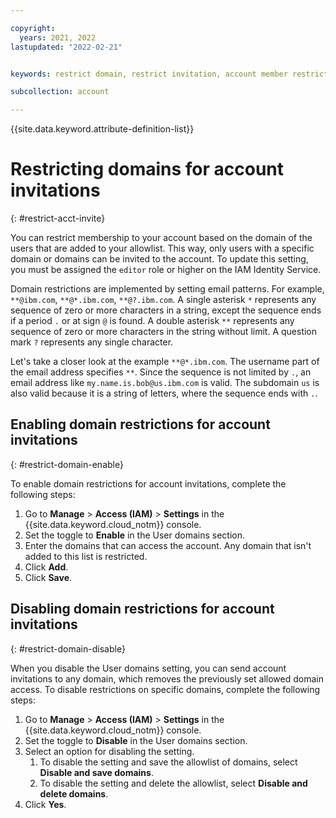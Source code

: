 ```yaml
---

copyright:
  years: 2021, 2022
lastupdated: "2022-02-21"


keywords: restrict domain, restrict invitation, account member restrict, invitation, invite users, account restriction 

subcollection: account

---
```


{{site.data.keyword.attribute-definition-list}}

# Restricting domains for account invitations 
{: #restrict-acct-invite}

You can restrict membership to your account based on the domain of the users that are added to your allowlist. This way, only users with a specific domain or domains can be invited to the account. To update this setting, you must be assigned the `editor` role or higher on the IAM Identity Service.

Domain restrictions are implemented by setting email patterns. For example, `**@ibm.com`, `**@*.ibm.com`, `**@?.ibm.com`. A single asterisk `*` represents any sequence of zero or more characters in a string, except the sequence ends if a period `.` or at sign `@` is found. A double asterisk `**` represents any sequence of zero or more characters in the string without limit. A question mark `?` represents any single character.

Let's take a closer look at the example `**@*.ibm.com`. The username part of the email address specifies `**`. Since the sequence is not limited by `.`, an email address like `my.name.is.bob@us.ibm.com` is valid. The subdomain `us` is also valid because it is a string of letters, where the sequence ends with `.`. 

## Enabling domain restrictions for account invitations 
{: #restrict-domain-enable}

To enable domain restrictions for account invitations, complete the following steps: 

1. Go to **Manage** > **Access (IAM)** > **Settings** in the {{site.data.keyword.cloud_notm}} console.
1. Set the toggle to **Enable** in the User domains section.
1. Enter the domains that can access the account. Any domain that isn't added to this list is restricted. 
1. Click **Add**. 
1. Click **Save**.


## Disabling domain restrictions for account invitations 
{: #restrict-domain-disable}

When you disable the User domains setting, you can send account invitations to any domain, which removes the previously set allowed domain access. To disable restrictions on specific domains, complete the following steps: 

1. Go to **Manage** > **Access (IAM)** > **Settings** in the {{site.data.keyword.cloud_notm}} console.
1. Set the toggle to **Disable** in the User domains section.
1. Select an option for disabling the setting. 
   1. To disable the setting and save the allowlist of domains, select **Disable and save domains**.
   1. To disable the setting and delete the allowlist, select **Disable and delete domains**.
1. Click **Yes**.
